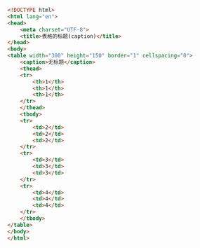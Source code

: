 
<BlogInfo title="24.表格的标题" author="白日梦想猿" pv=0 read_times=0 pre_cost_time=0分29秒 category="html5学习" tag_list="['html5学习']" create_time="2020.07.15 14:22:22" update_time="2020.10.27 16:10:38" />

```html
<!DOCTYPE html>
<html lang="en">
<head>
    <meta charset="UTF-8">
    <title>表格的标题(caption)</title>
</head>
<body>
<table width="300" height="150" border="1" cellspacing="0">
    <caption>无标题</caption>
    <thead>
    <tr>
        <th>1</th>
        <th>1</th>
        <th>1</th>
    </tr>
    </thead>
    <tbody>
    <tr>
        <td>2</td>
        <td>2</td>
        <td>2</td>
    </tr>
    <tr>
        <td>3</td>
        <td>3</td>
        <td>3</td>
    </tr>
    <tr>
        <td>4</td>
        <td>4</td>
        <td>4</td>
    </tr>
    </tbody>
</table>
</body>
</html>
```
